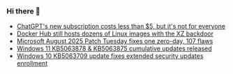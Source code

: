 ### Hi there 👋

<!--START_SECTION:feed-->
* [ChatGPT's new subscription costs less than $5, but it's not for everyone](https://www.bleepingcomputer.com/news/artificial-intelligence/chatgpts-new-subscription-costs-less-than-5-but-its-not-for-everyone/)
* [Docker Hub still hosts dozens of Linux images with the XZ backdoor](https://www.bleepingcomputer.com/news/security/docker-hub-still-hosts-dozens-of-linux-images-with-the-xz-backdoor/)
* [Microsoft August 2025 Patch Tuesday fixes one zero-day, 107 flaws](https://www.bleepingcomputer.com/news/microsoft/microsoft-august-2025-patch-tuesday-fixes-one-zero-day-107-flaws/)
* [Windows 11 KB5063878 & KB5063875 cumulative updates released](https://www.bleepingcomputer.com/news/microsoft/windows-11-kb5063878-and-kb5063875-cumulative-updates-released/)
* [Windows 10 KB5063709 update fixes extended security updates enrollment](https://www.bleepingcomputer.com/news/microsoft/windows-10-kb5063709-update-fixes-extended-security-updates-enrollment/)
<!--END_SECTION:feed-->

<!--
**frankenk/frankenk** is a ✨ _special_ ✨ repository because its `README.md` (this file) appears on your GitHub profile.

Here are some ideas to get you started:

- 🔭 I’m currently working on ...
- 🌱 I’m currently learning ...
- 👯 I’m looking to collaborate on ...
- 🤔 I’m looking for help with ...
- 💬 Ask me about ...
- 📫 How to reach me: ...
- 😄 Pronouns: ...
- ⚡ Fun fact: ...
-->




